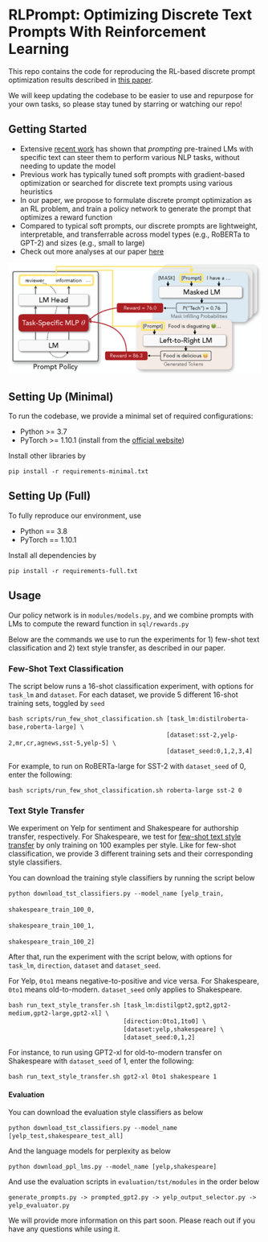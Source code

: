 # RLPrompt: Optimizing Discrete Text Prompts With Reinforcement Learning

This repo contains the code for reproducing the RL-based discrete prompt optimization results described in [this paper](https://arxiv.org/abs/2205.12548). 

We will keep updating the codebase to be easier to use and repurpose for your own tasks, so please stay tuned by starring or watching our repo! 

## Getting Started

* Extensive [recent work](https://arxiv.org/abs/2107.13586) has shown that *prompting* pre-trained LMs with specific text can steer them to perform various NLP tasks, without needing to update the model
* Previous work has typically tuned soft prompts with gradient-based optimization or searched for discrete text prompts using various heuristics
* In our paper, we propose to formulate discrete prompt optimization as an RL problem, and train a policy network to generate the prompt that optimizes a reward function
* Compared to typical soft prompts, our discrete prompts are lightweight, interpretable, and transferrable across model types (e.g., RoBERTa to GPT-2) and sizes (e.g., small to large)
* Check out more analyses at our paper [here](https://arxiv.org/abs/2205.12548)

![](figure.png)

## Setting Up (Minimal)

To run the codebase, we provide a minimal set of required configurations: 
* Python >= 3.7
* PyTorch >= 1.10.1 (install from the [official website](https://pytorch.org/get-started/locally/))

Install other libraries by
```
pip install -r requirements-minimal.txt
```

## Setting Up (Full)

To fully reproduce our environment, use
* Python == 3.8
* PyTorch == 1.10.1

Install all dependencies by 
```
pip install -r requirements-full.txt
```

## Usage

Our policy network is in `modules/models.py`, and we combine prompts with LMs to compute the reward function in `sql/rewards.py`

Below are the commands we use to run the experiments for 1) few-shot text classification and 2) text style transfer, as described in our paper.

### Few-Shot Text Classification
The script below runs a 16-shot classification experiment, with options for `task_lm` and `dataset`.
For each dataset, we provide 5 different 16-shot training sets, toggled by `seed`
```
bash scripts/run_few_shot_classification.sh [task_lm:distilroberta-base,roberta-large] \
                                            [dataset:sst-2,yelp-2,mr,cr,agnews,sst-5,yelp-5] \
                                            [dataset_seed:0,1,2,3,4]
```

For example, to run on RoBERTa-large for SST-2 with `dataset_seed` of 0, enter the following:
```
bash scripts/run_few_shot_classification.sh roberta-large sst-2 0
```

### Text Style Transfer
We experiment on Yelp for sentiment and Shakespeare for authorship transfer, respectively. 
For Shakespeare, we test for [few-shot text style transfer](https://arxiv.org/abs/2010.03802) by only training on 100 examples per style. 
Like for few-shot classification, we provide 3 different training sets and their corresponding style classifiers.

You can download the training style classifiers by running the script below
```
python download_tst_classifiers.py --model_name [yelp_train,
                                                 shakespeare_train_100_0,
                                                 shakespeare_train_100_1,
                                                 shakespeare_train_100_2]
```

After that, run the experiment with the script below, with options for `task_lm`, `direction`, `dataset` and `dataset_seed`. 

For Yelp, `0to1` means negative-to-positive and vice versa. For Shakespeare, `0to1` means old-to-modern. `dataset_seed` only applies to Shakespeare.
```
bash run_text_style_transfer.sh [task_lm:distilgpt2,gpt2,gpt2-medium,gpt2-large,gpt2-xl] \
                                [direction:0to1,1to0] \
                                [dataset:yelp,shakespeare] \
                                [dataset_seed:0,1,2]
```

For instance, to run using GPT2-xl for old-to-modern transfer on Shakespeare with `dataset_seed` of 1, enter the following:
```
bash run_text_style_transfer.sh gpt2-xl 0to1 shakespeare 1
```

#### Evaluation
You can download the evaluation style classifiers as below
```
python download_tst_classifiers.py --model_name [yelp_test,shakespeare_test_all]
```
And the language models for perplexity as below
```
python download_ppl_lms.py --model_name [yelp,shakespeare]
```
And use the evaluation scripts in `evaluation/tst/modules` in the order below
```
generate_prompts.py -> prompted_gpt2.py -> yelp_output_selector.py -> yelp_evaluator.py
```
We will provide more information on this part soon. Please reach out if you have any questions while using it. 